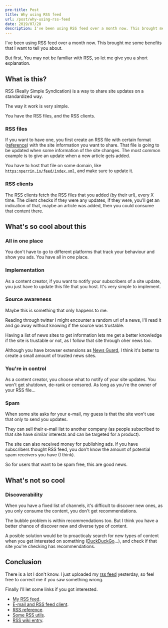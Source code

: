 ```yaml
---
pre-title: Post
title: Why using RSS feed
url: /post/why-using-rss-feed
date: 2019/07/28
description: I've been using RSS feed over a month now. This brought me some benefits that I want to tell you about.
---
```


I've been using RSS feed over a month now. This brought me some benefits that I want to tell you about.

But first, You may not be familiar with RSS, so let me give you a short explanation.

## What is this?

RSS (Really Simple Syndication) is a way to share site updates on a standardized way.

The way it work is very simple.

You have the RSS files, and the RSS clients.

### RSS files

If you want to have one, you first create an RSS file with certain format ([reference](https://validator.w3.org/feed/docs/rss2.html)) with the site information you want to share. That file is going to be updated when some information of the site changes. The most common example is to give an update when a new article gets added.

You have to host that file on some domain, like [`https:nperrin.io/feed/index.xml`](/feed/index.xml), and make sure to update it.

### RSS clients

The RSS clients fetch the RSS files that you added (by their url), every X time. The client checks if they were any updates, if they were, you'll get an indication of that, maybe an article was added, then you could consume that content there.

## What's so cool about this

### All in one place

You don't have to go to different platforms that track your behaviour and show you ads. You have all in one place.

### Implementation

As a content creator, if you want to notify your subscribers of a site update, you just have to update this file that you host. It's very simple to implement.

### Source awareness

Maybe this is something that only happens to me.

Reading through twitter I might encounter a random url of a news, I'll read it and go away without knowing if the source was trustable.

Having a list of news sites to get information lets me get a better knowledge if the site is trustable or not, as I follow that site through oher news too.

Although you have browser extensions as [News Guard](https://www.newsguardtech.com/), I think it's better to create a small amount of trusted news sites.

### You're in control

As a content creator, you choose what to notify of your site updates. You won't get shutdown, de-rank or censored. As long as you're the owner of your RSS file...

### Spam

When some site asks for your e-mail, my guess is that the site won't use that only to send you updates.

They can sell their e-mail list to another company (as people subscribed to that site have similar interests and can be targeted for a product).

The site can also received money for publishing ads. If you have subscribers thought RSS feed, you don't know the amount of potential spam receivers you have (I think).

So for users that want to be spam free, this are good news.

## What's not so cool

### Discoverability

When you have a fixed list of channels, it's difficult to discover new ones, as you only consume the content, you don't get recommendations.

The bubble problem is within recommendations too. But I think you have a better chance of discover new and diverse type of content.

A posible solution would be to proacticaly search for new types of content when you get interested on something ([DuckDuckGo](https://duckduckgo.com)...), and check if that site you're checking has recommendations.

## Conclusion

There is a lot I don't know. I just uploaded my [rss feed](/feed/index.xml) yesterday, so feel free to correct me if you saw something wrong.

Finally I'll let some links if you got interested.

- [My RSS feed](/feed/index.xml).
- [E-mail and RSS feed client](https://www.thunderbird.net/en-US/thunderbird/all/).
- [RSS reference](https://validator.w3.org/feed/docs/rss2.html).
- [Some RSS utils](https://github.com/NormanPerrin/utils/tree/master/rss).
- [RSS wiki entry](https://en.wikipedia.org/wiki/RSS).

